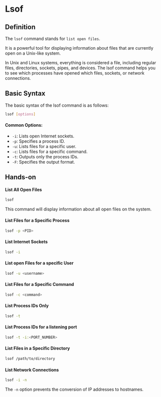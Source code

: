 # Lsof

## Definition
The `lsof` command stands for `list open files`.

It is a powerful tool for displaying information about files that are currently open on a Unix-like system.

In Unix and Linux systems, everything is considered a file, including regular files, directories, sockets, pipes, and devices. The lsof command helps you to see which processes have opened which files, sockets, or network connections.

## Basic Syntax
The basic syntax of the lsof command is as follows:
```bash
lsof [options]
```
#### Common Options:

- `-i`: Lists open Internet sockets.
- `-p`: Specifies a process ID.
- `-u`: Lists files for a specific user.
- `-c`: Lists files for a specific command.
- `-t`: Outputs only the process IDs.
- `-F`: Specifies the output format.

## Hands-on

#### List All Open Files
```bash
lsof
```
This command will display information about all open files on the system.

#### List Files for a Specific Process
```bash
lsof -p <PID>
```

#### List Internet Sockets
```bash
lsof -i
```

#### List open Files for a specific User
```bash
lsof -u <username>
```

#### List Files for a Specific Command
```bash
lsof -c <command>
```

#### List Process IDs Only
```bash
lsof -t
```

#### List Process IDs for a listening port
```bash
lsof -t -i:<PORT_NUMBER>
```

#### List Files in a Specific Directory
```bash
lsof /path/to/directory
```

#### List Network Connections
```bash
lsof -i -n
```
The `-n` option prevents the conversion of IP addresses to hostnames. 